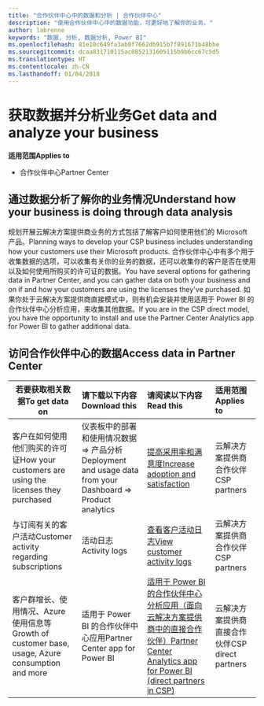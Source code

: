 ```yaml
---
title: "合作伙伴中心中的数据和分析 | 合作伙伴中心"
description: "使用合作伙伴中心中的数据功能，可更好地了解你的业务。"
author: labrenne
keywords: "数据, 分析, 数据分析, Power BI"
ms.openlocfilehash: 81e10c649fa3ab0f7662db915b7f891671b48bbe
ms.sourcegitcommit: dcaa831710115ac0852131605115b9b6cc67c5d5
ms.translationtype: HT
ms.contentlocale: zh-CN
ms.lasthandoff: 01/04/2018
---
```

# <a name="get-data-and-analyze-your-business"></a><span data-ttu-id="5b1e3-104">获取数据并分析业务</span><span class="sxs-lookup"><span data-stu-id="5b1e3-104">Get data and analyze your business</span></span> 

**<span data-ttu-id="5b1e3-105">适用范围</span><span class="sxs-lookup"><span data-stu-id="5b1e3-105">Applies to</span></span>**

-  <span data-ttu-id="5b1e3-106">合作伙伴中心</span><span class="sxs-lookup"><span data-stu-id="5b1e3-106">Partner Center</span></span> 

## <a name="understand-how-your-business-is-doing-through-data-analysis"></a><span data-ttu-id="5b1e3-107">通过数据分析了解你的业务情况</span><span class="sxs-lookup"><span data-stu-id="5b1e3-107">Understand how your business is doing through data analysis</span></span>

<span data-ttu-id="5b1e3-108">规划开展云解决方案提供商业务的方式包括了解客户如何使用他们的 Microsoft 产品。</span><span class="sxs-lookup"><span data-stu-id="5b1e3-108">Planning ways to develop your CSP business includes understanding how your customers use their Microsoft products.</span></span> <span data-ttu-id="5b1e3-109">合作伙伴中心中有多个用于收集数据的选项，可以收集有关你的业务的数据，还可以收集你的客户是否在使用以及如何使用所购买的许可证的数据。</span><span class="sxs-lookup"><span data-stu-id="5b1e3-109">You have several options for gathering data in Partner Center, and you can gather data on both your business and on if and how your customers are using the licenses they've purchased.</span></span> <span data-ttu-id="5b1e3-110">如果你处于云解决方案提供商直接模式中，则有机会安装并使用适用于 Power BI 的合作伙伴中心分析应用，来收集其他数据。</span><span class="sxs-lookup"><span data-stu-id="5b1e3-110">If you are in the CSP direct model, you have the opportunity to install and use the Partner Center Analytics app for Power BI to gather additional data.</span></span>

## <a name="access-data-in-partner-center"></a><span data-ttu-id="5b1e3-111">访问合作伙伴中心的数据</span><span class="sxs-lookup"><span data-stu-id="5b1e3-111">Access data in Partner Center</span></span>

|**<span data-ttu-id="5b1e3-112">若要获取相关数据</span><span class="sxs-lookup"><span data-stu-id="5b1e3-112">To get data on</span></span>**   |**<span data-ttu-id="5b1e3-113">请下载以下内容</span><span class="sxs-lookup"><span data-stu-id="5b1e3-113">Download this</span></span>**   |**<span data-ttu-id="5b1e3-114">请阅读以下内容</span><span class="sxs-lookup"><span data-stu-id="5b1e3-114">Read this</span></span>**   | **<span data-ttu-id="5b1e3-115">适用范围</span><span class="sxs-lookup"><span data-stu-id="5b1e3-115">Applies to</span></span>**    |
|---------------------|:-----------------------|:---------------|:--------------|
|<span data-ttu-id="5b1e3-116">客户在如何使用他们购买的许可证</span><span class="sxs-lookup"><span data-stu-id="5b1e3-116">How your customers are using the licenses they purchased</span></span>   |<span data-ttu-id="5b1e3-117">仪表板中的部署和使用情况数据 => 产品分析</span><span class="sxs-lookup"><span data-stu-id="5b1e3-117">Deployment and usage data from your Dashboard => Product analytics</span></span>   |[<span data-ttu-id="5b1e3-118">提高采用率和满意度</span><span class="sxs-lookup"><span data-stu-id="5b1e3-118">Increase adoption and satisfaction</span></span>](increasing-adoption-and-satisfaction.md)|<span data-ttu-id="5b1e3-119">云解决方案提供商合作伙伴</span><span class="sxs-lookup"><span data-stu-id="5b1e3-119">CSP partners</span></span>|
|<span data-ttu-id="5b1e3-120">与订阅有关的客户活动</span><span class="sxs-lookup"><span data-stu-id="5b1e3-120">Customer activity regarding subscriptions</span></span>   |<span data-ttu-id="5b1e3-121">活动日志</span><span class="sxs-lookup"><span data-stu-id="5b1e3-121">Activity logs</span></span>   |[<span data-ttu-id="5b1e3-122">查看客户活动日志</span><span class="sxs-lookup"><span data-stu-id="5b1e3-122">View customer activity logs</span></span>](activity-logs.md)|<span data-ttu-id="5b1e3-123">云解决方案提供商合作伙伴</span><span class="sxs-lookup"><span data-stu-id="5b1e3-123">CSP partners</span></span>   |
|<span data-ttu-id="5b1e3-124">客户群增长、使用情况、Azure 使用信息等</span><span class="sxs-lookup"><span data-stu-id="5b1e3-124">Growth of customer base, usage, Azure consumption and more</span></span>   |<span data-ttu-id="5b1e3-125">适用于 Power BI 的合作伙伴中心应用</span><span class="sxs-lookup"><span data-stu-id="5b1e3-125">Partner Center app for Power BI</span></span>   |[<span data-ttu-id="5b1e3-126">适用于 Power BI 的合作伙伴中心分析应用（面向云解决方案提供商中的直接合作伙伴）</span><span class="sxs-lookup"><span data-stu-id="5b1e3-126">Partner Center Analytics app for Power BI (direct partners in CSP)</span></span>](power-bi-app-for-direct-partners.md)|<span data-ttu-id="5b1e3-127">云解决方案提供商直接合作伙伴</span><span class="sxs-lookup"><span data-stu-id="5b1e3-127">CSP direct partners</span></span>|






